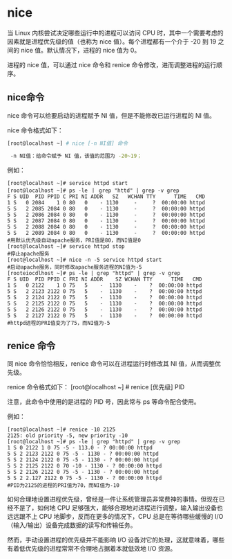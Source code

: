 # nice

当 Linux 内核尝试决定哪些运行中的进程可以访问 CPU 时，其中一个需要考虑的因素就是进程优先级的值（也称为 nice 值）。每个进程都有一个介于 -20 到 19 之间的 nice 值。默认情况下，进程的 nice 值为 0。

 进程的 nice 值，可以通过 nice 命令和 renice 命令修改，进而调整进程的运行顺序。

## nice命令

nice 命令可以给要启动的进程赋予 NI 值，但是不能修改已运行进程的 NI 值。

nice 命令格式如下：

```bash
[root@localhost ~] # nice [-n NI值] 命令

 -n NI值：给命令赋予 NI 值，该值的范围为 -20~19；
```

例如：

```
[root@localhost ~]# service httpd start
[root@localhost ~]# ps -le 丨 grep "httd" | grep -v grep
F S UID  PID PPID C PRI NI ADDR   SZ   WCHAN TTY      TIME   CMD
1 S   0 2084    1 0 80   0    - 1130     -     ?  00:00:00 httpd
5 S   2 2085 2084 0 80   0    - 1130     -     ?  00:00:00 httpd
5 S   2 2086 2084 0 80   0    - 1130     -     ?  00:00:00 httpd
5 S   2 2087 2084 0 80   0    - 1130     -     ?  00:00:00 httpd
5 S   2 2088 2084 0 80   0    - 1130     -     ?  00:00:00 httpd
5 S   2 2089 2084 0 80   0    - 1130     -     ?  00:00:00 httpd
#用默认优先级自动apache服务，PRI值是80，而NI值是0
[root@localhost ~]# service httpd stop
#停止apache服务
[root@localhost ~]# nice -n -5 service httpd start
#启动apache服务，同时修改apache服务进程的NI值为-5
[rooteiocdlhost ~]# ps -le | grep "httpd" | grep -v grep
F S UID  PID PPID C FRI NI ADDR    SZ WCHAN TTY      TIME   CMD
1 S   0 2122    1 0 75   5    -  1130    -    ?  00:00:00 httpd
5 S   2 2123 2122 0 75   5    -  1130    -    ?  00:00:00 httpd
5 S   2 2124 2122 0 75   5    -  1130    -    ?  00:00:00 httpd
5 S   2 2125 2122 0 75   5    -  1130    -    ?  00:00:00 httpd
5 S   2 2126 2122 0 75   5    -  1130    -    ?  00:00:00 httpd
5 S   2 2127 2122 0 75   5    -  1130    -    ?  00:00:00 httpd
#httpd进程的PRI值变为了75，而NI值为-5
```

## renice 命令

同 nice 命令恰恰相反，renice 命令可以在进程运行时修改其 NI 值，从而调整优先级。

renice 命令格式如下：  [root@localhost ~] # renice [优先级] PID

注意，此命令中使用的是进程的 PID 号，因此常与 ps 等命令配合使用。

例如：

```
[root@localhost ~]# renice -10 2125
2125: old priority -5, new priority -10
[root@localhost ~]# ps -le | grep "httpd" | grep -v grep
1 S 0 2122 1 0 75 -5 - 113.0 - ? 00:00:00 httpd
5 S 2 2123 2122 0 75 -5 - 1130 - ? 00:00:00 httpd
5 S 2 2124 2122 0 75 -5 - 1130 - ? 00:00:00 httpd
5 S 2 2125 2122 0 70 -10 - 1130 - ? 00:00:00 httpd
5 S 2 2126 2122 0 75 -5 - 1130 - ? 00:00:00 httpd
5 S 2 2.127 2122 0 75 -5 - 1130 - ? 00:00:00 httpd
#PID为2125的进程的PRI值为70，而NI值为-10
```

如何合理地设置进程优先级，曾经是一件让系统管理员非常费神的事情。但现在已经不是了，如何地 CPU  足够强大，能够合理地对进程进行调整，输入输出设备也远远跟不上 CPU 地脚步，反而在更多的情况下，CPU 总是在等待哪些缓慢的  I/O（输入/输出）设备完成数据的读写和传输任务。

然而，手动设置进程的优先级并不能影响 I/O 设备对它的处理，这就意味着，哪些有着低优先级的进程常常不合理地占据着本就低效地 I/O 资源。
